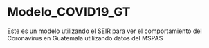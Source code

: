 # Modelo_COVID19_GT
Este es un modelo utilizando el SEIR para ver el comportamiento del Coronavirus en Guatemala utilizando datos del MSPAS
